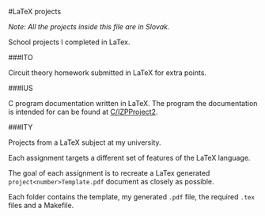 #LaTeX projects

*Note: All the projects inside this file are in Slovak.*

School projects I completed in LaTex.

###ITO

Circuit theory homework submitted in LaTeX for extra points.

###IUS

C program documentation written in LaTeX. The program the documentation is intended for can be found at [C/IZPProject2](https://github.com/Vixian/education/tree/master/C/IZPProject2).

###ITY

Projects from a LaTeX subject at my university.

Each assignment targets a different set of features of the LaTeX language.

The goal of each assignment is to recreate a LaTex generated `project<number>Template.pdf` document as closely as possible.

Each folder contains the template, my generated `.pdf` file, the required `.tex` files and a Makefile.

